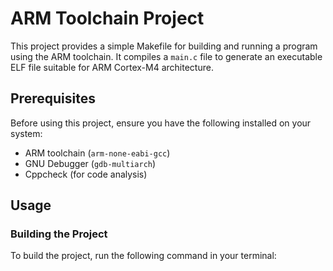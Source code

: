 # ARM Toolchain Project

This project provides a simple Makefile for building and running a program using the ARM toolchain. It compiles a `main.c` file to generate an executable ELF file suitable for ARM Cortex-M4 architecture.

## Prerequisites

Before using this project, ensure you have the following installed on your system:
- ARM toolchain (`arm-none-eabi-gcc`)
- GNU Debugger (`gdb-multiarch`)
- Cppcheck (for code analysis)

## Usage

### Building the Project

To build the project, run the following command in your terminal: